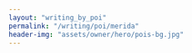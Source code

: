 ```yaml
---
layout: "writing_by_poi"
permalink: "/writing/poi/merida"
header-img: "assets/owner/hero/pois-bg.jpg"
---
```

